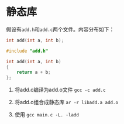 # 静态库
假设有`add.h`和`add.c`两个文件。内容分布如下：
```c
int add(int a, int b);
```


```c
#include "add.h"

int add(int a, int b)
{
    return a + b;
};
```

1. 将add.c编译为add.o文件
`gcc -c add.c`

2. 将add.o组合成静态库
`ar -r libadd.a add.o`

3. 使用
`gcc main.c -L. -ladd`